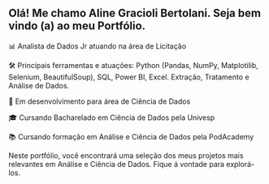 Olá! Me chamo Aline Gracioli Bertolani. Seja bem vindo (a) ao meu Portfólio.
---

📊 Analista de Dados Jr atuando na área de Licitação

🛠️ Principais ferramentas e atuações: Python (Pandas, NumPy, Matplotilib, Selenium, BeautifulSoup), SQL, Power BI, Excel. Extração, Tratamento e Análise de Dados. 

🚀 Em desenvolvimento para área de Ciência de Dados

🎓 Cursando Bacharelado em Ciência de Dados pela Univesp 

📚 Cursando formação em Análise e Ciência de Dados pela PodAcademy

Neste portfólio, você encontrará uma seleção dos meus projetos mais relevantes em Análise e Ciência de Dados. Fique á vontade para explorá-los. 
